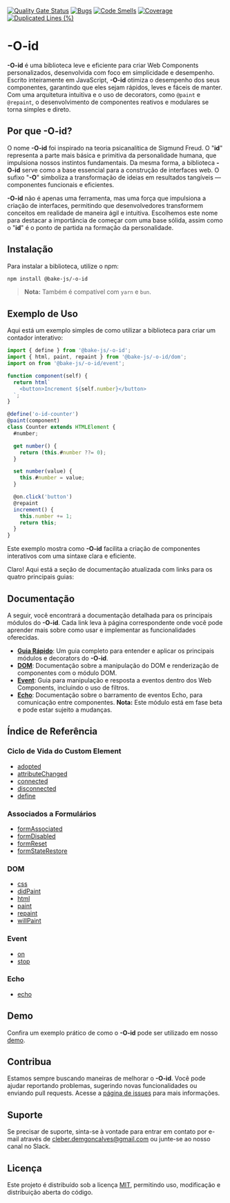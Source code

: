 [![Quality Gate Status](https://sonarcloud.io/api/project_badges/measure?project=bake-js_-o-id&metric=alert_status)](https://sonarcloud.io/summary/new_code?id=bake-js_-o-id)
[![Bugs](https://sonarcloud.io/api/project_badges/measure?project=bake-js_-o-id&metric=bugs)](https://sonarcloud.io/summary/new_code?id=bake-js_-o-id)
[![Code Smells](https://sonarcloud.io/api/project_badges/measure?project=bake-js_-o-id&metric=code_smells)](https://sonarcloud.io/summary/new_code?id=bake-js_-o-id)
[![Coverage](https://sonarcloud.io/api/project_badges/measure?project=bake-js_-o-id&metric=coverage)](https://sonarcloud.io/summary/new_code?id=bake-js_-o-id)
[![Duplicated Lines (%)](https://sonarcloud.io/api/project_badges/measure?project=bake-js_-o-id&metric=duplicated_lines_density)](https://sonarcloud.io/summary/new_code?id=bake-js_-o-id)

# -O-id

**-O-id** é uma biblioteca leve e eficiente para criar Web Components personalizados, desenvolvida com foco em simplicidade e desempenho. Escrito inteiramente em JavaScript, **-O-id** otimiza o desempenho dos seus componentes, garantindo que eles sejam rápidos, leves e fáceis de manter. Com uma arquitetura intuitiva e o uso de decorators, como `@paint` e `@repaint`, o desenvolvimento de componentes reativos e modulares se torna simples e direto.

## Por que -O-id?

O nome **-O-id** foi inspirado na teoria psicanalítica de Sigmund Freud. O "**id**" representa a parte mais básica e primitiva da personalidade humana, que impulsiona nossos instintos fundamentais. Da mesma forma, a biblioteca **-O-id** serve como a base essencial para a construção de interfaces web. O sufixo "**-O**" simboliza a transformação de ideias em resultados tangíveis — componentes funcionais e eficientes.

**-O-id** não é apenas uma ferramenta, mas uma força que impulsiona a criação de interfaces, permitindo que desenvolvedores transformem conceitos em realidade de maneira ágil e intuitiva. Escolhemos este nome para destacar a importância de começar com uma base sólida, assim como o "**id**" é o ponto de partida na formação da personalidade.

## Instalação

Para instalar a biblioteca, utilize o npm:

```bash
npm install @bake-js/-o-id
```

> **Nota:** Também é compatível com `yarn` e `bun`.

## Exemplo de Uso

Aqui está um exemplo simples de como utilizar a biblioteca para criar um contador interativo:

```javascript
import { define } from '@bake-js/-o-id';
import { html, paint, repaint } from '@bake-js/-o-id/dom';
import on from '@bake-js/-o-id/event';

function component(self) {
  return html`
    <button>Increment ${self.number}</button>
  `;
}

@define('o-id-counter')
@paint(component)
class Counter extends HTMLElement {
  #number;

  get number() {
    return (this.#number ??= 0);
  }

  set number(value) {
    this.#number = value;
  }

  @on.click('button')
  @repaint
  increment() {
    this.number += 1;
    return this;
  }
}
```

Este exemplo mostra como **-O-id** facilita a criação de componentes interativos com uma sintaxe clara e eficiente.

Claro! Aqui está a seção de documentação atualizada com links para os quatro principais guias:

## Documentação

A seguir, você encontrará a documentação detalhada para os principais módulos do **-O-id**. Cada link leva à página correspondente onde você pode aprender mais sobre como usar e implementar as funcionalidades oferecidas.

- **[Guia Rápido](https://github.com/bake-js/-o-id/blob/main/src/README.md)**: Um guia completo para entender e aplicar os principais módulos e decorators do **-O-id**.
- **[DOM](https://github.com/bake-js/-o-id/blob/main/src/dom/README.md)**: Documentação sobre a manipulação do DOM e renderização de componentes com o módulo DOM.
- **[Event](https://github.com/bake-js/-o-id/blob/main/src/event/README.md)**: Guia para manipulação e resposta a eventos dentro dos Web Components, incluindo o uso de filtros.
- **[Echo](https://github.com/bake-js/-o-id/blob/main/src/echo/README.md)**: Documentação sobre o barramento de eventos Echo, para comunicação entre componentes. **Nota:** Este módulo está em fase beta e pode estar sujeito a mudanças.

## Índice de Referência

### Ciclo de Vida do Custom Element
- [adopted](https://github.com/bake-js/-o-id/blob/main/src/adopted/README.md)
- [attributeChanged](https://github.com/bake-js/-o-id/blob/main/src/attributeChanged/README.md)
- [connected](https://github.com/bake-js/-o-id/blob/main/src/connected/README.md)
- [disconnected](https://github.com/bake-js/-o-id/blob/main/src/disconnected/README.md)
- [define](https://github.com/bake-js/-o-id/blob/main/src/define/README.md)

### Associados a Formulários
- [formAssociated](https://github.com/bake-js/-o-id/blob/main/src/formAssociated/README.md)
- [formDisabled](https://github.com/bake-js/-o-id/blob/main/src/formDisabled/README.md)
- [formReset](https://github.com/bake-js/-o-id/blob/main/src/formReset/README.md)
- [formStateRestore](https://github.com/bake-js/-o-id/blob/main/src/formStateRestore/README.md)

### DOM
- [css](https://github.com/bake-js/-o-id/blob/main/src/dom/css/README.md)
- [didPaint](https://github.com/bake-js/-o-id/blob/main/src/dom/didPaint/README.md)
- [html](https://github.com/bake-js/-o-id/blob/main/src/dom/html/README.md)
- [paint](https://github.com/bake-js/-o-id/blob/main/src/dom/paint/README.md)
- [repaint](https://github.com/bake-js/-o-id/blob/main/src/dom/repaint/README.md)
- [willPaint](https://github.com/bake-js/-o-id/blob/main/src/dom/willPaint/README.md)

### Event
- [on](https://github.com/bake-js/-o-id/blob/main/src/event/on/README.md)
- [stop](https://github.com/bake-js/-o-id/blob/main/src/event/stop/README.md)

### Echo
- [echo](https://github.com/bake-js/-o-id/blob/main/src/echo/README.md)

## Demo

Confira um exemplo prático de como o **-O-id** pode ser utilizado em nosso [demo](https://github.com/bake-js/-o-id-demo).

## Contribua

Estamos sempre buscando maneiras de melhorar o **-O-id**. Você pode ajudar reportando problemas, sugerindo novas funcionalidades ou enviando pull requests. Acesse a [página de issues](https://github.com/bake-js/-o-id/issues) para mais informações.

## Suporte

Se precisar de suporte, sinta-se à vontade para entrar em contato por e-mail através de cleber.demgoncalves@gmail.com ou junte-se ao nosso canal no Slack.

## Licença

Este projeto é distribuído sob a licença [MIT](https://choosealicense.com/licenses/mit/), permitindo uso, modificação e distribuição aberta do código.
